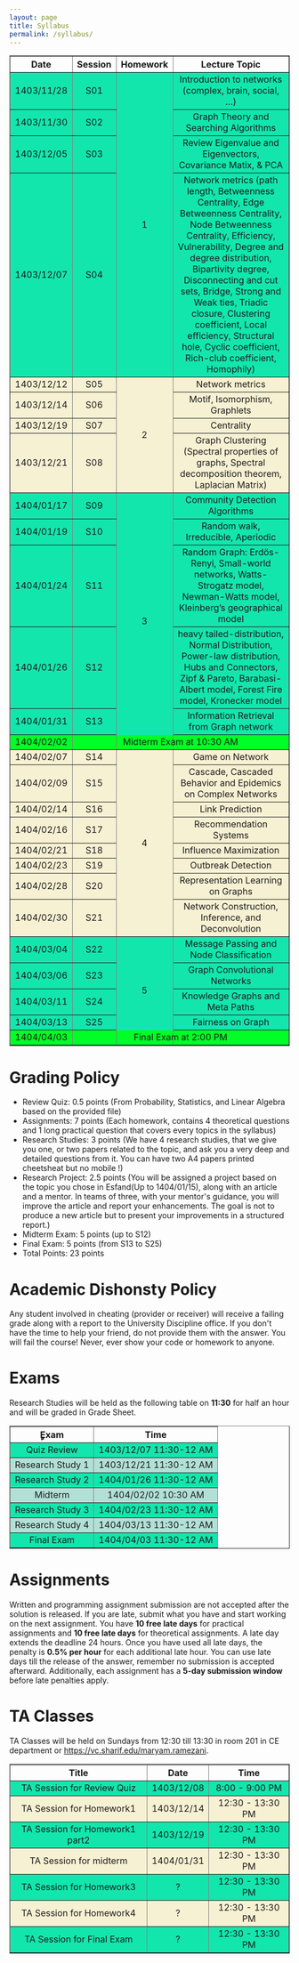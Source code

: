 ```yaml
---
layout: page
title: Syllabus
permalink: /syllabus/
---
```


<table border="1" style="width: 100%; text-align: center;">
    <tr>
        <th>Date</th>
        <th>Session</th>
        <th>Homework</th>
        <th>Lecture Topic</th>
    </tr>
    <tr style="background-color:#13e6ad">
        <td>1403/11/28</td>
        <td>S01</td>
        <td rowspan="4">1</td>
        <td>Introduction to networks (complex, brain, social, …)</td>
    </tr>
    <tr style="background-color:#13e6ad">
        <td>1403/11/30</td>
        <td>S02</td>
        <td>Graph Theory and Searching Algorithms</td>
    </tr>
    <tr style="background-color:#13e6ad">
        <td>1403/12/05</td>
        <td>S03</td>
        <td>Review Eigenvalue and Eigenvectors, Covariance Matix, & PCA</td></td>
    </tr>
    <tr style="background-color:#13e6ad">
        <td>1403/12/07</td>
        <td>S04</td>
        <td>Network metrics (path length, Betweenness Centrality, Edge Betweenness Centrality, Node Betweenness Centrality, Efficiency, Vulnerability, Degree and degree distribution, Bipartivity degree, Disconnecting and cut sets, Bridge, Strong and Weak ties, Triadic closure, Clustering coefficient, Local efficiency, Structural hole, Cyclic coefficient, Rich-club coefficient, Homophily)</td>
    </tr>
    <tr style="background-color:#f7f1d3">
        <td>1403/12/12</td>
        <td>S05</td>
        <td rowspan="4">2</td>
        <td>Network metrics</td>
    </tr>
    <tr style="background-color:#f7f1d3">
        <td>1403/12/14</td>
        <td>S06</td>
        <td>Motif, Isomorphism, Graphlets</td>
    </tr>
    <tr style="background-color:#f7f1d3">
        <td>1403/12/19</td>
        <td>S07</td>
        <td>Centrality</td>
    </tr>
    <tr style="background-color:#f7f1d3">
        <td>1403/12/21</td>
        <td>S08</td>
        <td>Graph Clustering (Spectral properties of graphs, Spectral decomposition theorem, Laplacian Matrix)</td>
    </tr>
    <tr style="background-color:#13e6ad">
        <td>1404/01/17</td>
        <td>S09</td>
        <td rowspan="6">3</td>
        <td>Community Detection Algorithms</td>
    </tr>
    <tr style="background-color:#13e6ad">
        <td>1404/01/19</td>
        <td>S10</td>
        <td>Random walk, Irreducible, Aperiodic</td>
    </tr>
    <tr style="background-color:#13e6ad">
        <td>1404/01/24</td>
        <td>S11</td>
        <td>Random Graph: Erdös-Renyi, Small-world networks, Watts-Strogatz model, Newman-Watts model, Kleinberg’s geographical model</td>
    </tr>
    <tr style="background-color:#13e6ad">
        <td>1404/01/26</td>
        <td>S12</td>
        <td>heavy tailed-distribution, Normal Distribution, Power-law distribution, Hubs and Connectors, Zipf & Pareto, Barabasi-Albert model, Forest Fire model, Kronecker model</td>
    </tr>
    <tr style="background-color:#13e6ad">
        <td>1404/01/31</td>
        <td>S13</td>
        <td>Information Retrieval from Graph network</td>
    </tr>
    <tr style="background-color:#00ff26">
        <td>1404/02/02</td>
        <td colspan="4" style="text-align: center;">Midterm Exam at 10:30 AM</td>
    </tr>
    <tr style="background-color:#f7f1d3">
        <td>1404/02/07</td>
        <td>S14</td>
        <td rowspan="8">4</td>
        <td>Game on Network</td>
    </tr>
    <tr style="background-color:#f7f1d3">
        <td>1404/02/09</td>
        <td>S15</td>
        <td>Cascade, Cascaded Behavior and Epidemics on Complex Networks</td>
    </tr>
    <tr style="background-color:#f7f1d3">
        <td>1404/02/14</td>
        <td>S16</td>
        <td>Link Prediction</td>
    </tr>
    <tr style="background-color:#f7f1d3">
        <td>1404/02/16</td>
        <td>S17</td>
        <td>Recommendation Systems</td>
    </tr>
    <tr style="background-color:#f7f1d3">
        <td>1404/02/21</td>
        <td>S18</td>
        <td>Influence Maximization</td>
    </tr>
    <tr style="background-color:#f7f1d3">
        <td>1404/02/23</td>
        <td>S19</td>
        <td>Outbreak Detection</td>
    </tr>
    <tr style="background-color:#f7f1d3">
        <td>1404/02/28</td>
        <td>S20</td>
        <td>Representation Learning on Graphs</td>
    </tr>
    <tr style="background-color:#f7f1d3">
        <td>1404/02/30</td>
        <td>S21</td>
        <td>Network Construction, Inference, and Deconvolution</td>
    </tr>
    <tr style="background-color:#13e6ad">
        <td>1404/03/04</td>
        <td>S22</td>
        <td rowspan="5">5</td>
        <td>Message Passing and Node Classification</td>
    </tr>
    <tr style="background-color:#13e6ad">
        <td>1404/03/06</td>
        <td>S23</td>
        <td>Graph Convolutional Networks</td>
    </tr>
    <tr style="background-color:#13e6ad">
        <td>1404/03/11</td>
        <td>S24</td>
        <td>Knowledge Graphs and Meta Paths</td>
    </tr>
    <tr style="background-color:#13e6ad">
        <td>1404/03/13</td>
        <td>S25</td>
        <td>Fairness on Graph</td>
    </tr>
    <tr style="background-color:#00ff26">
        <td>1404/04/03</td>
        <td colspan="4" style="text-align: center;">Final Exam at 2:00 PM</td>
    </tr>
</table>

# Grading Policy

- Review Quiz: 0.5 points (From Probability, Statistics, and Linear Algebra based on the provided file)
- Assignments: 7 points (Each homework, contains 4 theoretical questions and 1 long practical question that covers every topics in the syllabus)
- Research Studies: 3 points (We have 4 research studies, that we give you one, or two papers related to the topic, and ask you a very deep and detailed questions from it. You can have two A4 papers printed cheetsheat but no mobile !)
- Research Project: 2.5 points (You will be assigned a project based on the topic you chose in Esfand(Up to 1404/01/15), along with an article and a mentor. In teams of three, with your mentor's guidance, you will improve the article and report your enhancements. The goal is not to produce a new article but to present your improvements in a structured report.)
- Midterm Exam: 5 points (up to S12)
- Final Exam: 5 points (from S13 to S25)
- Total Points: 23 points

# Academic Dishonsty Policy

Any student involved in cheating (provider or receiver) will receive a failing grade along with a report to the University Discipline office. If you don't have the time to help your friend, do not provide them with the answer. You will fail the course! Never, ever show your code or homework to anyone.

# Exams

Research Studies will be held as the following table on **11:30** for half an hour and will be graded in Grade Sheet.

<table border="1" style="width: 100%; text-align: center;">
  <tr>
    <th>ٍExam</th>
    <th>Time</th>
  </tr>
  <tr style="background-color: #13e6ad;">
    <td>Quiz Review</td>
    <td>1403/12/07 11:30-12 AM</td>
  </tr>
  <tr style="background-color: #B2E0D6;">
    <td>Research Study 1</td>
    <td>1403/12/21 11:30-12 AM</td>
  </tr>
  <tr style="background-color: #13e6ad;">
    <td>Research Study 2</td>
    <td>1404/01/26 11:30-12 AM</td>
  </tr>
  <tr style="background-color: #B2E0D6;">
    <td>Midterm</td>
    <td>1404/02/02 10:30 AM</td>
  </tr>
  <tr style="background-color: #13e6ad;">
    <td>Research Study 3</td>
    <td>1404/02/23 11:30-12 AM</td>
  </tr>
  <tr style="background-color: #B2E0D6;">
    <td>Research Study 4</td>
    <td>1404/03/13 11:30-12 AM</td>
  </tr>
  <tr style="background-color: #13e6ad;">
    <td>Final Exam</td>
    <td>1404/04/03 11:30-12 AM</td>
  </tr>
</table>

# Assignments

Written and programming assignment submission are not accepted after the solution is released. If you are late, submit what you have and start working on the next assignment. You have **10 free late days** for practical assignments and **10 free late days** for theoretical assignments. A late day extends the deadline 24 hours. Once you have used all late days, the penalty is **0.5% per hour** for each additional late hour. You can use late days till the release of the answer, remember no submission is accepted afterward. Additionally, each assignment has a **5-day submission window** before late penalties apply.

# TA Classes

TA Classes will be held on Sundays from 12:30 till 13:30 in room 201 in CE department or https://vc.sharif.edu/maryam.ramezani.

<table border="1" style="width: 100%; text-align: center;">
  <tr>
    <th>Title</th>
    <th>Date</th>
    <th>Time</th>
  </tr>
  <tr style="background-color: #13e6ad;">
    <td>TA Session for Review Quiz</td>
    <td>1403/12/08</td>
    <td>8:00 - 9:00 PM</td>
  </tr>
  <tr style="background-color: #f7f1d3;">
    <td>TA Session for Homework1</td>
    <td>1403/12/14</td>
    <td>12:30 - 13:30 PM</td>
  </tr>
  <tr style="background-color: #13e6ad;">
    <td>TA Session for Homework1 part2</td>
    <td>1403/12/19</td>
    <td>12:30 - 13:30 PM</td>
  </tr>
  <tr style="background-color: #f7f1d3;">
    <td>TA Session for midterm</td>
    <td>1404/01/31</td>
    <td>12:30 - 13:30 PM</td>
  </tr>
    <tr style="background-color: #13e6ad;">
    <td>TA Session for Homework3</td>
    <td>?</td>
    <td>12:30 - 13:30 PM</td>
  </tr>
  </tr>
    <tr style="background-color: #f7f1d3;">
    <td>TA Session for Homework4</td>
    <td>?</td>
    <td>12:30 - 13:30 PM</td>
  </tr>
  <tr style="background-color: #13e6ad;">
    <td>TA Session for Final Exam</td>
    <td>?</td>
    <td>12:30 - 13:30 PM</td>

  </tr>
</table>
